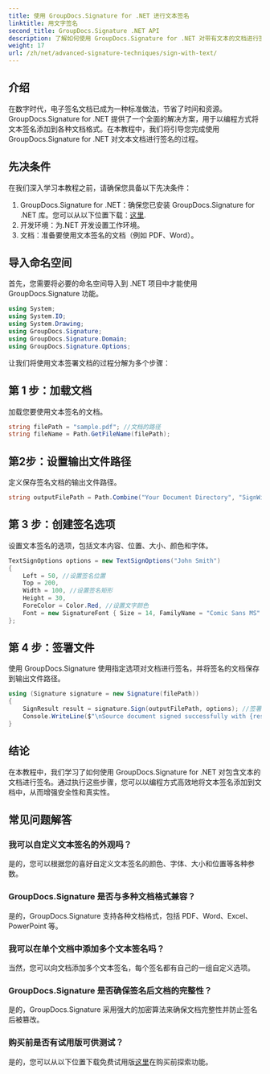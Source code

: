 ```yaml
---
title: 使用 GroupDocs.Signature for .NET 进行文本签名
linktitle: 用文字签名
second_title: GroupDocs.Signature .NET API
description: 了解如何使用 GroupDocs.Signature for .NET 对带有文本的文档进行签名。以编程方式添加文本签名的分步指南。
weight: 17
url: /zh/net/advanced-signature-techniques/sign-with-text/
---
```

## 介绍
在数字时代，电子签名文档已成为一种标准做法，节省了时间和资源。 GroupDocs.Signature for .NET 提供了一个全面的解决方案，用于以编程方式将文本签名添加到各种文档格式。在本教程中，我们将引导您完成使用 GroupDocs.Signature for .NET 对文本文档进行签名的过程。
## 先决条件
在我们深入学习本教程之前，请确保您具备以下先决条件：
1.  GroupDocs.Signature for .NET：确保您已安装 GroupDocs.Signature for .NET 库。您可以从以下位置下载：[这里](https://releases.groupdocs.com/signature/net/).
2. 开发环境：为.NET 开发设置工作环境。
3. 文档：准备要使用文本签名的文档（例如 PDF、Word）。

## 导入命名空间
首先，您需要将必要的命名空间导入到 .NET 项目中才能使用 GroupDocs.Signature 功能。
```csharp
using System;
using System.IO;
using System.Drawing;
using GroupDocs.Signature;
using GroupDocs.Signature.Domain;
using GroupDocs.Signature.Options;
```

让我们将使用文本签署文档的过程分解为多个步骤：
## 第 1 步：加载文档
加载您要使用文本签名的文档。
```csharp
string filePath = "sample.pdf"; //文档的路径
string fileName = Path.GetFileName(filePath);
```
## 第2步：设置输出文件路径
定义保存签名文档的输出文件路径。
```csharp
string outputFilePath = Path.Combine("Your Document Directory", "SignWithText", fileName);
```
## 第 3 步：创建签名选项
设置文本签名的选项，包括文本内容、位置、大小、颜色和字体。
```csharp
TextSignOptions options = new TextSignOptions("John Smith")
{
    Left = 50, //设置签名位置
    Top = 200,
    Width = 100, //设置签名矩形
    Height = 30,
    ForeColor = Color.Red, //设置文字颜色
    Font = new SignatureFont { Size = 14, FamilyName = "Comic Sans MS" } //设置字体
};
```
## 第 4 步：签署文件
使用 GroupDocs.Signature 使用指定选项对文档进行签名，并将签名的文档保存到输出文件路径。
```csharp
using (Signature signature = new Signature(filePath))
{
    SignResult result = signature.Sign(outputFilePath, options); //签署文件
    Console.WriteLine($"\nSource document signed successfully with {result.Succeeded.Count} signature(s).\nFile saved at {outputFilePath}.");
}
```

## 结论
在本教程中，我们学习了如何使用 GroupDocs.Signature for .NET 对包含文本的文档进行签名。通过执行这些步骤，您可以以编程方式高效地将文本签名添加到文档中，从而增强安全性和真实性。
## 常见问题解答
### 我可以自定义文本签名的外观吗？
是的，您可以根据您的喜好自定义文本签名的颜色、字体、大小和位置等各种参数。
### GroupDocs.Signature 是否与多种文档格式兼容？
是的，GroupDocs.Signature 支持各种文档格式，包括 PDF、Word、Excel、PowerPoint 等。
### 我可以在单个文档中添加多个文本签名吗？
当然，您可以向文档添加多个文本签名，每个签名都有自己的一组自定义选项。
### GroupDocs.Signature 是否确保签名后文档的完整性？
是的，GroupDocs.Signature 采用强大的加密算法来确保文档完整性并防止签名后被篡改。
### 购买前是否有试用版可供测试？
是的，您可以从以下位置下载免费试用版[这里](https://releases.groupdocs.com/)在购买前探索功能。